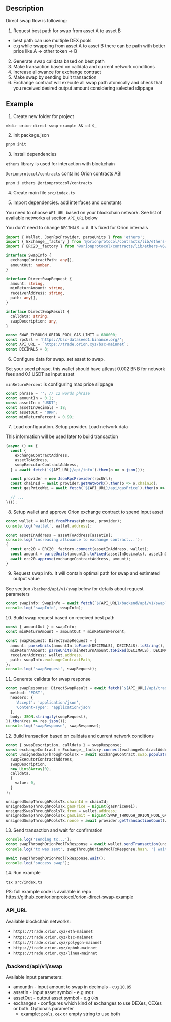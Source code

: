 ## Description
Direct swap flow is following:
1. Request best path for swap from asset A to asset B
  - best path can use multiple DEX pools
  - e.g while swapping from asset A to asset B there can be path with better price like A -> other token -> B
2. Generate swap calldata based on best path
3. Make transaction based on calldata and current network conditions
4. Increase allowance for exchange contract
5. Make swap by sending built transaction
6. Exchange contract will execute all swap path atomically and check that you received desired output amount considering selected slippage

## Example

1. Create new folder for project
```
mkdir orion-direct-swap-example && cd $_
```

2. Init package.json
```
pnpm init
```

3. Install dependencies

`ethers` library is used for interaction with blockchain

`@orionprotocol/contracts` contains Orion contracts ABI

```sh
pnpm i ethers @orionprotocol/contracts
```

4. Create main file `src/index.ts`

5. Import dependencies. add interfaces and constants

You need to choose `API_URL` based on your blockchain network.
See list of available networks at section `API_URL` below

You don't need to change `DECIMALS = 8`. It's fixed for Orion internals

```ts
import { Wallet, JsonRpcProvider, parseUnits } from 'ethers';
import { Exchange__factory } from '@orionprotocol/contracts/lib/ethers-v6/factories/Exchange__factory';
import { ERC20__factory } from '@orionprotocol/contracts/lib/ethers-v6/factories/ERC20__factory';

interface SwapInfo {
  exchangeContractPath: any[],
  amountOut: number,
}

interface DirectSwapRequest {
  amount: string,
  minReturnAmount: string,
  receiverAddress: string,
  path: any[],
}

interface DirectSwapResult {
  calldata: string,
  swapDescription: any,
}

const SWAP_THROUGH_ORION_POOL_GAS_LIMIT = 600000;
const rpcUrl = 'https://bsc-dataseed1.binance.org/';
const API_URL = `https://trade.orion.xyz/bsc-mainnet`;
const DECIMALS = 8;
```

6. Configure data for swap. set asset to swap.

Set your seed phrase. this wallet should have atleast 0.002 BNB for network fees
and 0.1 USDT as input asset

`minReturnPercent` is configuring max price slippage
```ts
const phrase = ''; // 12 words phrase
const amountIn = 0.1;
const assetIn = 'USDT';
const assetInDecimals = 18;
const assetOut = 'ORN';
const minReturnPercent = 0.99;
```

7. Load configuration. Setup provider. Load network data

This information will be used later to build transaction
```ts
(async () => {
  const {
    exchangeContractAddress,
    assetToAddress,
    swapExecutorContractAddress,
  } = await fetch(`${API_URL}/api/info`).then(o => o.json());

  const provider = new JsonRpcProvider(rpcUrl);
  const chainId = await provider.getNetwork().then(o => o.chainId);
  const gasPriceWei = await fetch(`${API_URL}/api/gasPrice`).then(o => o.json());

  // ...
})();
```

8. Setup wallet and approve Orion exchange contract to spend input asset
```ts
const wallet = Wallet.fromPhrase(phrase, provider);
console.log('wallet', wallet.address);

const assetInAddress = assetToAddress[assetIn];
console.log('increasing allowance to exchange contract...');
{
  const erc20 = ERC20__factory.connect(assetInAddress, wallet);
  const amount = parseUnits(amountIn.toFixed(assetInDecimals), assetInDecimals).toString();
  await erc20.approve(exchangeContractAddress, amount);
}
```

9. Request swap info. It will contain optimal path for swap and estimated output value

See section `/backend/api/v1/swap` below for details about request parameters
```ts
const swapInfo: SwapInfo = await fetch(`${API_URL}/backend/api/v1/swap?amountIn=${amountIn}&assetOut=${assetOut}&assetIn=${assetIn}&exchanges=pools`).then(res => res.json());
console.log('swapInfo', swapInfo);
```

10. Build swap request based on received best path
```ts
const { amountOut } = swapInfo;
const minReturnAmount = amountOut * minReturnPercent;

const swapRequest: DirectSwapRequest = {
  amount: parseUnits(amountIn.toFixed(DECIMALS), DECIMALS).toString(),
  minReturnAmount: parseUnits(minReturnAmount.toFixed(DECIMALS), DECIMALS).toString(),
  receiverAddress: wallet.address,
  path: swapInfo.exchangeContractPath,
};
console.log('swapRequest', swapRequest);
```

11. Generate calldata for swap response
```ts
const swapResponse: DirectSwapResult = await fetch(`${API_URL}/api/trade/generate-swap-calldata`, {
  method: 'POST',
  headers: {
    'Accept': 'application/json',
    'Content-Type': 'application/json'
  },
  body: JSON.stringify(swapRequest),
}).then(res => res.json());
console.log('swapResponse', swapResponse);
```

12. Build transaction based on calldata and current network conditions
```ts
const { swapDescription, calldata } = swapResponse;
const exchangeContract = Exchange__factory.connect(exchangeContractAddress, provider);
const unsignedSwapThroughPoolsTx = await exchangeContract.swap.populateTransaction(
  swapExecutorContractAddress,
  swapDescription,
  new Uint8Array(0),
  calldata,
  {
    value: 0,
  }
);

unsignedSwapThroughPoolsTx.chainId = chainId;
unsignedSwapThroughPoolsTx.gasPrice = BigInt(gasPriceWei);
unsignedSwapThroughPoolsTx.from = wallet.address;
unsignedSwapThroughPoolsTx.gasLimit = BigInt(SWAP_THROUGH_ORION_POOL_GAS_LIMIT);
unsignedSwapThroughPoolsTx.nonce = await provider.getTransactionCount(wallet.address, 'pending');
```

13. Send transaction and wait for confirmation
```ts
console.log('sending tx...');
const swapThroughOrionPoolTxResponse = await wallet.sendTransaction(unsignedSwapThroughPoolsTx);
console.log('tx was sent', swapThroughOrionPoolTxResponse.hash, '| wait for confirmation...')

await swapThroughOrionPoolTxResponse.wait();
console.log('success swap');
```

14. Run example
```sh
tsx src/index.ts
```

PS: full example code is available in repo https://github.com/orionprotocol/orion-direct-swap-example

### API_URL
Available blockchain networks:

- `https://trade.orion.xyz/eth-mainnet`
- `https://trade.orion.xyz/bsc-mainnet`
- `https://trade.orion.xyz/polygon-mainnet`
- `https://trade.orion.xyz/opbnb-mainnet`
- `https://trade.orion.xyz/linea-mainnet`

### /backend/api/v1/swap
Available input parameters:

- amountIn - input amount to swap in decimals - e.g `10.85`
- assetIn - input asset symbol - e.g `USDT`
- assetOut - output asset symbol - e.g `ORN`
- exchanges - configures which kind of exchanges to use DEXes, CEXes or both. Optionals parameter
  - example: `pools`, `cex` or empty string to use both
